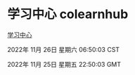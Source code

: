 # 学习中心 colearnhub
[学习中心](http://59.174.11.98:56308/colearnhub/)

2022年 11月 26日 星期六 06:50:03 CST

2022年 11月 25日 星期五 22:50:03 GMT
